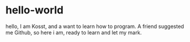 # hello-world
hello, I am Kosst, and a want to learn how to program. A friend suggested me Github, so here i am, ready to learn and let my mark.
